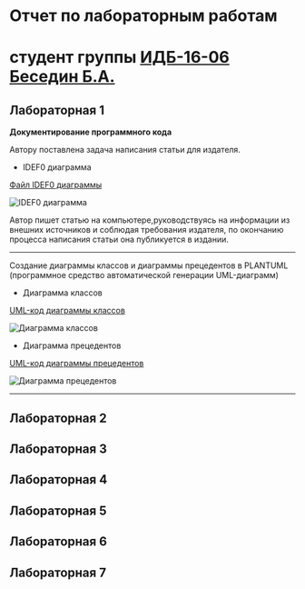 # Отчет по лабораторным работам
# студент группы [ИДБ-16-06](https://github.com/stankin/design-2018/wiki/list-idb-16-06) [Беседин Б.А.](https://github.com/sggst)

## Лабораторная 1

**Документирование программного кода**

Автору поставлена задача написания статьи для издателя. 

+ IDEF0 диаграмма

[Файл IDEF0 диаграммы](https://github.com/sggst/Besedin.github.io/blob/master/writeArticle.rsf)

![IDEF0 диаграмма](https://github.com/sggst/Besedin.github.io/blob/master/idef0Besedin.png)

Автор пишет статью на компьютере,руководствуясь на информации из внешних источников и соблюдая требования издателя, по окончанию процесса написания статьи она публикуется в издании.

***

Создание диаграммы классов и диаграммы прецедентов в PLANTUML (программное средство автоматической генерации UML-диаграмм)

+ Диаграмма классов

[UML-код диаграммы классов](https://github.com/sggst/Besedin.github.io/blob/master/umlClass.txt)

![Диаграмма классов](https://github.com/sggst/Besedin.github.io/blob/master/diaClassBesedin.png)

+ Диаграмма прецедентов

[UML-код диаграммы прецедентов](https://github.com/sggst/Besedin.github.io/blob/master/umlPrec.txt)

![Диаграмма прецедентов](https://github.com/sggst/Besedin.github.io/blob/master/diaProcBesedin.png)

***

## Лабораторная 2

## Лабораторная 3

## Лабораторная 4

## Лабораторная 5

## Лабораторная 6

## Лабораторная 7

